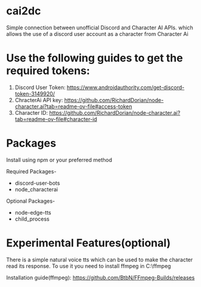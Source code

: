 # cai2dc

Simple connection between unofficial Discord and Character AI APIs. which allows the use of a discord user account as a character from Character Ai

# Use the following guides to get the required tokens:
1. Discord User Token: https://www.androidauthority.com/get-discord-token-3149920/
2. ChracterAi API key: https://github.com/RichardDorian/node-character.ai?tab=readme-ov-file#access-token
3. Character ID: https://github.com/RichardDorian/node-character.ai?tab=readme-ov-file#character-id

# Packages 
Install using npm or your preferred method

Required Packages- 
+ discord-user-bots
+ node_characterai

Optional Packages- 
+ node-edge-tts
+ child_process

# Experimental Features(optional)

There is a simple natural voice tts which can be used to make the character read its response. To use it you need to install ffmpeg in C:\ffmpeg

Installation guide(ffmpeg): https://github.com/BtbN/FFmpeg-Builds/releases 
